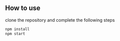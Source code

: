 ## How to use
clone the repository and complete the following steps

```sh
npm install
npm start
```